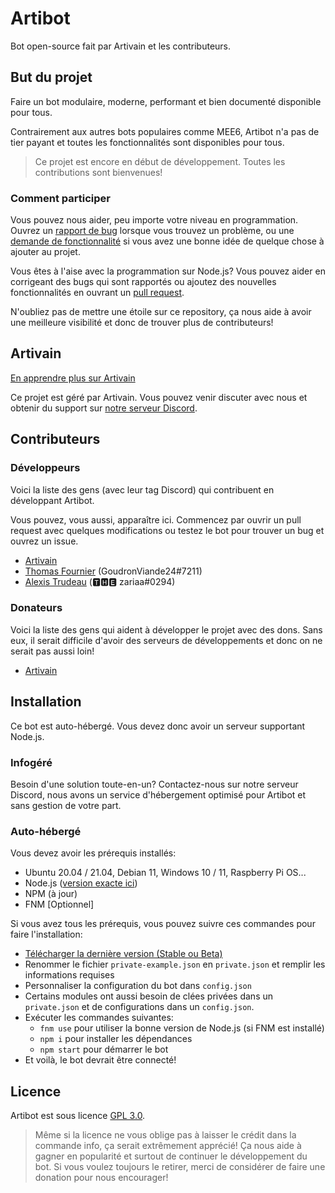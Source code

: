 # Artibot
Bot open-source fait par Artivain et les contributeurs.

## But du projet
Faire un bot modulaire, moderne, performant et bien documenté disponible pour tous. 

Contrairement aux autres bots populaires comme MEE6, Artibot n'a pas de tier payant et toutes les fonctionnalités sont disponibles pour tous. 

> Ce projet est encore en début de développement. Toutes les contributions sont bienvenues!

### Comment participer
Vous pouvez nous aider, peu importe votre niveau en programmation. Ouvrez un [rapport de bug](https://github.com/Artivain/artibot/issues/new?assignees=&labels=bug&template=rapport_bug.md&title=%5BBug+report%5D) lorsque vous trouvez un problème, ou une [demande de fonctionnalité](https://github.com/Artivain/artibot/issues/new?assignees=&labels=enhancement&template=demande_fonctionnalite.md&title=%5BFeature+request%5D) si vous avez une bonne idée de quelque chose à ajouter au projet.

Vous êtes à l'aise avec la programmation sur Node.js? Vous pouvez aider en corrigeant des bugs qui sont rapportés ou ajoutez des nouvelles fonctionnalités en ouvrant un [pull request](https://github.com/Artivain/artibot/compare).

N'oubliez pas de mettre une étoile sur ce repository, ça nous aide à avoir une meilleure visibilité et donc de trouver plus de contributeurs!

## Artivain
[En apprendre plus sur Artivain](https://artivain.com/)

Ce projet est géré par Artivain. Vous pouvez venir discuter avec nous et obtenir du support sur [notre serveur Discord](https://discord.artivain.com/).

## Contributeurs

### Développeurs
Voici la liste des gens (avec leur tag Discord) qui contribuent en développant Artibot.

Vous pouvez, vous aussi, apparaître ici. Commencez par ouvrir un pull request avec quelques modifications ou testez le bot pour trouver un bug et ouvrez un issue.

 - [Artivain](https://github.com/Artivain)
 - [Thomas Fournier](https://github.com/GoudronViande24) (GoudronViande24#7211)
 - [Alexis Trudeau](https://github.com/Zariaa27) (🆃🅷🅴 zariaa#0294)

### Donateurs
Voici la liste des gens qui aident à développer le projet avec des dons. Sans eux, il serait difficile d'avoir des serveurs de développements et donc on ne serait pas aussi loin!

 - [Artivain](https://github.com/Artivain)

## Installation
Ce bot est auto-hébergé. Vous devez donc avoir un serveur supportant Node.js.

### Infogéré
Besoin d'une solution toute-en-un? Contactez-nous sur notre serveur Discord, nous avons un service d'hébergement optimisé pour Artibot et sans gestion de votre part.

### Auto-hébergé
Vous devez avoir les prérequis installés:
 - Ubuntu 20.04 / 21.04, Debian 11, Windows 10 / 11, Raspberry Pi OS...
 - Node.js ([version exacte ici](.node-version))
 - NPM (à jour)
 - FNM [Optionnel]

Si vous avez tous les prérequis, vous pouvez suivre ces commandes pour faire l'installation:
 - [Télécharger la dernière version (Stable ou Beta)](https://github.com/Artivain/artibot/releases)
 - Renommer le fichier `private-example.json` en `private.json` et remplir les informations requises
 - Personnaliser la configuration du bot dans `config.json`
 - Certains modules ont aussi besoin de clées privées dans un `private.json` et de configurations dans un `config.json`.
 - Exécuter les commandes suivantes:
	 - `fnm use` pour utiliser la bonne version de Node.js (si FNM est installé)
	 - `npm i` pour installer les dépendances
	 - `npm start` pour démarrer le bot
 - Et voilà, le bot devrait être connecté!

## Licence
Artibot est sous licence [GPL 3.0](LICENSE).

> Même si la licence ne vous oblige pas à laisser le crédit dans la commande info, ça serait extrêmement apprécié!
Ça nous aide à gagner en popularité et surtout de continuer le développement du bot. Si vous voulez toujours le retirer, merci de considérer de faire une donation pour nous encourager!